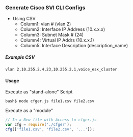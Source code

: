 ### Generate Cisco SVI CLI Configs

* Using CSV
  * Column1: vlan # (vlan 2)
  * Column2: Interface IP Address (10.x.x.x)
  * Column3: Subnet Mask # (24)
  * Column4: Virtual IP Addrs (10.x.x.1)
  * Column5: Interface Description (description_name)

##### Example CSV

```
vlan 2,10.255.2.4,23,10.255.2.1,voice_esx_cluster
```

#### Usage

Execute as "stand-alone" Script

```
bash$ node cfger.js file1.csv file2.csv
```

Execute as a "module"

```javascript
// In a New file with Access to cfger.js
var cfg = require('./cfger');
cfg(['file1.csv', 'file2.csv', '...']);
```
